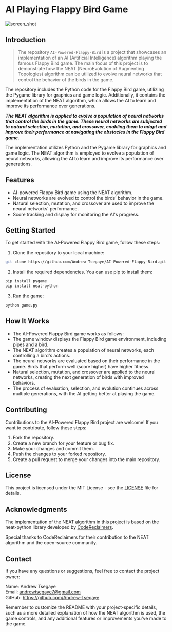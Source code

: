 # AI Playing Flappy Bird Game

![screen_shot](https://i.imgur.com/d9EuO7f.jpg)

## Introduction

> The repository `AI-Powered-Flappy-Bird` is a project that showcases an implementation of an AI (Artificial Intelligence) algorithm playing the famous Flappy Bird game. The main focus of this project is to demonstrate how the NEAT (NeuroEvolution of Augmenting Topologies) algorithm can be utilized to evolve neural networks that control the behavior of the birds in the game.

The repository includes the Python code for the Flappy Bird game, utilizing the Pygame library for graphics and game logic. Additionally, it contains the implementation of the NEAT algorithm, which allows the AI to learn and improve its performance over generations.

***The NEAT algorithm is applied to evolve a population of neural networks that control the birds in the game. These neural networks are subjected to natural selection, mutation, and crossover, enabling them to adapt and improve their performance at navigating the obstacles in the Flappy Bird game.***

The implementation utilizes Python and the Pygame library for graphics and game logic. The NEAT algorithm is employed to evolve a population of neural networks, allowing the AI to learn and improve its performance over generations.

## Features

- AI-powered Flappy Bird game using the NEAT algorithm.
- Neural networks are evolved to control the birds' behavior in the game.
- Natural selection, mutation, and crossover are used to improve the neural networks' performance.
- Score tracking and display for monitoring the AI's progress.

## Getting Started

To get started with the AI-Powered Flappy Bird game, follow these steps:

1. Clone the repository to your local machine:

```bash
git clone https://github.com/Andrew-Tsegaye/AI-Powered-Flappy-Bird.git
```
2. Install the required dependencies. You can use pip to install them:
```bash
pip install pygame
pip install neat-python
```
3. Run the game:
```bash
python game.py
```

## How It Works
- The AI-Powered Flappy Bird game works as follows:
- The game window displays the Flappy Bird game environment, including pipes and a bird.
- The NEAT algorithm creates a population of neural networks, each controlling a bird's actions.
- The neural networks are evaluated based on their performance in the game. Birds that perform well (score higher) have higher fitness.
- Natural selection, mutation, and crossover are applied to the neural networks, creating the next generation of birds with improved behaviors.
- The process of evaluation, selection, and evolution continues across multiple generations, with the AI getting better at playing the game.

## Contributing
Contributions to the AI-Powered Flappy Bird project are welcome! If you want to contribute, follow these steps:

1. Fork the repository.
2. Create a new branch for your feature or bug fix.
3. Make your changes and commit them.
4. Push the changes to your forked repository.
5. Create a pull request to merge your changes into the main repository.

## License
This project is licensed under the MIT License - see the [LICENSE](LICENSE) file for details.

## Acknowledgments
The implementation of the NEAT algorithm in this project is based on the neat-python library developed by [CodeReclaimers](https://github.com/CodeReclaimers/neat-python).

Special thanks to CodeReclaimers for their contribution to the NEAT algorithm and the open-source community.

## Contact
If you have any questions or suggestions, feel free to contact the project owner:

Name: Andrew Tsegaye <br/>
Email: andrewtsegaye7@gmail.com <br/>
GitHub: https://github.com/Andrew-Tsegaye <br/>

Remember to customize the README with your project-specific details, such as a more detailed explanation of how the NEAT algorithm is used, the game controls, and any additional features or improvements you've made to the game.
